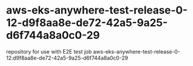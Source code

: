 # aws-eks-anywhere-test-release-0-12-d9f8aa8e-de72-42a5-9a25-d6f744a8a0c0-29
repository for use with E2E test job aws-eks-anywhere-test-release-0-12:d9f8aa8e-de72-42a5-9a25-d6f744a8a0c0-29
